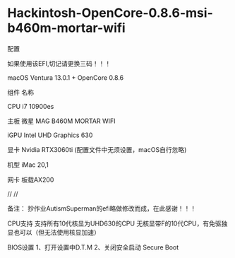 # Hackintosh-OpenCore-0.8.6-msi-b460m-mortar-wifi
配置

如果使用该EFI,切记请更换三码！！！

macOS Ventura 13.0.1 + OpenCore 0.8.6

组件	名称

CPU	i7 10900es

主板	微星 MAG B460M MORTAR WIFI

iGPU Intel UHD Graphics 630

显卡	 Nvidia RTX3060ti (配置文件中无须设置，macOS自行忽略)

机型	iMac 20,1

网卡	板载AX200 

//
//

备注：
抄作业AutismSuperman的efi略做修改而成，在此感谢！！！

CPU支持
 支持所有10代核显为UHD630的CPU
 无核显带F的10代CPU，有免驱独显也可以（但无法使用核显加速）

BIOS设置
1、打开设置中D.T.M
2、关闭安全启动 Secure Boot
